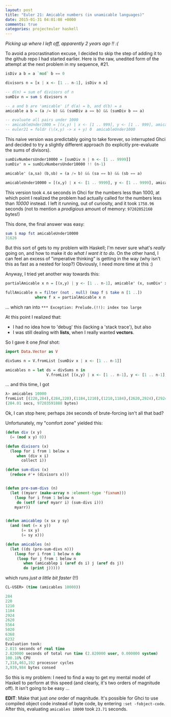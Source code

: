 ```yaml
---
layout: post
title: "Euler 21: Amicable numbers (in unamicable languages)"
date: 2015-01-31 04:01:08 +0000
comments: true
categories: projecteuler haskell
---
```


_Picking up where I left off, apparently 2 years ago !! :(_

To avoid a procrastination excuse, I decided to skip the step of adding it to the github repo I had started earlier. Here is the raw, unedited form of the attempt at the next problem in my sequence, #21.

```haskell
isDiv a b = a `mod` b == 0

divisors n = [x | x <- [1 .. n-1], isDiv n x]

-- d(n) = sum of divisors of n
sumDiv n = sum $ divisors n

-- a and b are 'amicable' if d(a) = b, and d(b) = a
amicable a b = (a /= b) && (sumDiv a == b) && (sumDiv b == a)

-- evaluate all pairs under 1000
-- amicableUnder1000 = [(x,y) | x <- [1 .. 999], y <- [1 .. 999], amicable x y]
-- euler21 = foldr (\(x,y) -> x + y) 0  amicableUnder1000
```

This naive version was predictably going to take forever, so interrupted Ghci and decided to try a slightly different approach (to explicitly pre-evaluate the sums of divisors).

```haskell
sumDivNumbersUnder10000 = [sumDiv n | n <- [1 .. 9999]]
sumDiv' n = sumDivNumbersUnder10000 !! (n-1)

amicable' (a,sa) (b,sb) = (a /= b) && (sa == b) && (sb == a)

amicableUnder10000 = [(x,y) | x <- [1 .. 9999], y <- [1 .. 9999], amicable' (x,sumDiv' x) (y, sumDiv' y)]
```

This version took `4.64` seconds in Ghci for the numbers less than 1000, at which point I realized the problem had actually called for the numbers less than _10000_ instead. I left it running, out of curiosity, and it took `1758.96` seconds (not to mention a _prodigious_ amount of memory: `97202052160` bytes!)

This done, the final answer was easy:

```haskell
sum $ map fst amicableUnder10000
31626
```

But this sort of gets to my problem with Haskell; I'm never sure what's _really_ going on, and how to make it do _what I want it to do_. On the other hand, I can feel an excess of "imperative thinking" is getting in the way (why isn't this as fast as a nested for loop?) Obviously, I need more time at this :)

Anyway, I tried yet another way towards this:

```haskell
partialAmicable x n = [(x,y) | y <- [1 .. n-1], amicable' (x, sumDiv' x) (y, sumDiv' y)]

fullAmicable n = filter (not . null) (map f $ take n [1 ..])
             where f x = partialAmicable x n
```

... which ran into `*** Exception: Prelude.(!!): index too large`

At this point I realized that:

- I had no idea how to 'debug' this (lacking a 'stack trace'), but also
- I was still dealing with **lists**, when I really wanted **vectors**.

So I gave it one _final_ shot:

```haskell
import Data.Vector as V

divSums n = V.fromList [sumDiv x | x <- [1 .. n-1]]

amicables n = let ds = divSums n in
                  V.fromList [(x,y) | x <- [1 .. n-1], y <- [1 .. n-1], amicable' (x, ds ! (x-1)) (y, ds ! (y-1))]
```

... and this time, I got

```haskell
λ> amicables 10000
fromList [(220,284),(284,220),(1184,1210),(1210,1184),(2620,2924),(2924,2620),(5020,5564),(5564,5020),(6232,6368),(6368,6232)]
(204.01 secs, 97203591888 bytes)
```

Ok, I can stop here; perhaps `204` seconds of brute-forcing isn't all that bad?

Unfortunately, my "comfort zone" yielded this:

```lisp
(defun div (x y)
  (= (mod x y) 0))

(defun divisors (x)
  (loop for i from 1 below x
     when (div x i)
       collect i))

(defun sum-divs (x)
  (reduce #'+ (divisors x)))


(defun pre-sum-divs (n)
  (let ((myarr (make-array n :element-type 'fixnum)))
    (loop for i from 1 below n
	 do (setf (aref myarr i) (sum-divs i)))
    myarr))


(defun amicablep (x sx y sy)
  (and (not (= x y))
       (= sx y)
       (= sy x)))

(defun amicables (n)
  (let ((ds (pre-sum-divs n)))
    (loop for i from 1 below n do
	 (loop for j from 1 below n
	    when (amicablep i (aref ds i) j (aref ds j))
	    do (print j)))))

```

which runs _just a little bit faster_ (!!)

```lisp
CL-USER> (time (amicables 10000))

284
220
1210
1184
2924
2620
5564
5020
6368
6232
Evaluation took:
2.815 seconds of real time
2.820000 seconds of total run time (2.820000 user, 0.000000 system)
100.18% CPU
7,318,463,192 processor cycles
3,939,984 bytes consed
```

So this is my problem: I need to find a way to get my mental model of Haskell to perform at this speed (and clearly, it's two orders of magnitude off). It isn't going to be easy ...

**EDIT**: Make that just _one_ order of magnitude.
It's possible for Ghci to use compiled object code instead of byte code, by entering `:set -fobject-code`.
After this, evaluating `amicables 10000` took `23.71` seconds.
